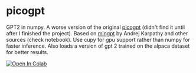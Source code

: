 # picogpt
GPT2 in numpy. A worse version of the original [picogpt](https://github.com/jaymody/picoGPT) (didn't find it until after I finished the project). Based on [mingpt](https://github.com/karpathy/minGPT) by Andrej Karpathy and other sources (check notebook). Use cupy for gpu support rather than numpy for faster inference. Also loads a version of gpt 2 trained on the alpaca dataset for better results.

<a href="https://colab.research.google.com/drive/1WlATbsCRD-zm4UgWZqDw_U6Eo7FHYkI7"><img src="https://colab.research.google.com/assets/colab-badge.svg" alt="Open In Colab"></a>
